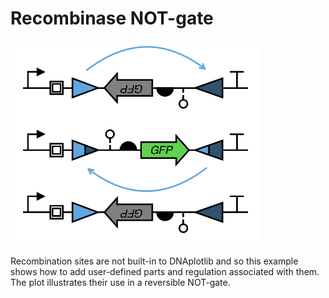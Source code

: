 # Recombinase NOT-gate

<img src="recombinase_not_gate.png" width="400px"/>

Recombination sites are not built-in to DNAplotlib and so this example shows how to add user-defined parts and regulation associated with them. The plot illustrates their use in a reversible NOT-gate.
